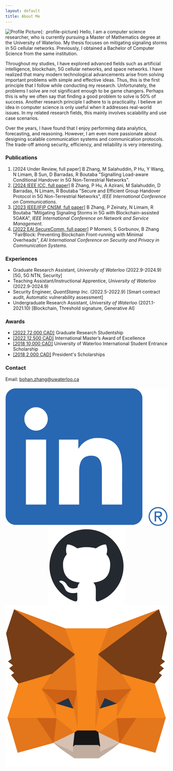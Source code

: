 ```yaml
---
layout: default
title: About Me
---
```

![Profile Picture]({{site.baseurl}}/{{site.profile-picture}}){: .profile-picture}
Hello, I am a computer science researcher, who is currently pursuing a Master of Mathematics degree at the University of Waterloo. My thesis focuses on mitigating signaling storms in 5G cellular networks. Previously, I obtained a Bachelor of Computer Science from the same institution. 

Throughout my studies, I have explored advanced fields such as artificial intelligence, blockchain, 5G cellular networks, and space networks.
I have realized that many modern technological advancements arise from solving important problems with simple and effective ideas. Thus, this is the first principle that I follow while conducting my research. Unfortunately, the problems I solve are not significant enough to be game changers. Perhaps this is why we often say that finding a good problem to solve is 50% of success. Another research principle I adhere to is practicality. I believe an idea in computer science is only useful when it addresses real-world issues. In my related research fields, this mainly involves scalability and use case scenarios.

Over the years, I have found that I enjoy performing data analytics, forecasting, and reasoning. However, I am even more passionate about designing scalable communication systems and communication protocols. The trade-off among security, efficiency, and reliability is very interesting.

### Publications
1. [2024 Under Review, full paper]  B Zhang, M Salahuddin, P Hu, Y Wang, N Limam, B Sun, D Barradas, R Boutaba "Signalling Load-aware Conditional Handover in
5G Non-Terrestrial Networks".
2. [[2024 IEEE ICC, full paper]](https://arxiv.org/abs/2403.13936) B Zhang, P Hu, A Azirani, M Salahuddin, D Barradas, N Limam, R Boutaba "Secure and Efficient Group Handover Protocol in 5G Non-Terrestrial Networks", _IEEE International Conference on Communications._
3. [[2023 IEEE/IFIP CNSM, full paper]](https://ieeexplore.ieee.org/abstract/document/10327880) B Zhang, P Zeinaty, N Limam, R Boutaba "Mitigating Signaling Storms in 5G with Blockchain-assisted 5GAKA", _IEEE International Conference on Network and Service Management._
4. [[2022 EAI SecureComm, full paper]](https://eprint.iacr.org/2022/1066) P Momeni, S Gorbunov, B Zhang "FairBlock: Preventing Blockchain Front-running with Minimal Overheads", _EAI International Conference on Security and Privacy in Communication Systems._

### Experiences
* Graduate Research Assistant, _University of Waterloo_ (2022.9-2024.9) [5G, 5G NTN, Security]
* Teaching Assistant/Instructional Apprentice, _University of Waterloo_ (2022.9-2024.9)
* Security Engineer, _QuantStamp Inc._ (2022.5-2022.9) [Smart contract audit, Automatic vulnerability assessment]
* Undergraduate Research Assistant, _University of Waterloo_ (2021.1-2021.10) [Blockchain, Threshold signature, Generative AI]

### Awards

* [[2022 72,000 CAD]](https://uwaterloo.ca/graduate-studies-postdoctoral-affairs/awards/graduate-research-studentship) Graduate Research Studentship
* [[2022 12,500 CAD]](https://uwaterloo.ca/graduate-studies-postdoctoral-affairs/awards/international-masters-award-excellence-imae) International Master’s Award of Excellence
* [[2018 10,000 CAD]](https://uwaterloo.ca/undergraduate-entrance-awards/awards/university-waterloo-international-student-entrance) University of Waterloo International Student Entrance Scholarship
* [[2018 2,000 CAD]](https://uwaterloo.ca/future-students/financing/scholarships/presidents-scholarships) President's Scholarships

### Contact
Email: bohan.zhang@uwaterloo.ca


<script src="/assets/js/connectMetamask.js"></script>
<script src="https://cdn.ethers.io/lib/ethers-5.2.umd.min.js" type="application/javascript"></script>

<!-- Add buttons at the center with new styles -->
<div class="logobuttons" style="text-align: center; margin-top: 20px;">
  <a id="linkedinButton" class="logobutton" href="https://www.linkedin.com/in/bohan-zhang-374601218" target="_blank">
    <img src="/assets/linkedin.png" alt="LinkedIn" class="logobutton-logo">
  </a>
  <a id="githubButton" class="logobutton" href="https://github.com/zbh888" target="_blank">
    <img src="/assets/github.png" alt="GitHub" class="logobutton-logo">
  </a>
  <a id="metamaskButton" class="logobutton" href="javascript:void(0)" onclick="connectMetaMask()">
    <img src="/assets/metamask.png" alt="MetaMask" class="logobutton-logo">
  </a>
</div>

<p id="userAddress" style="text-align: center; margin-top: 10px;"></p>
